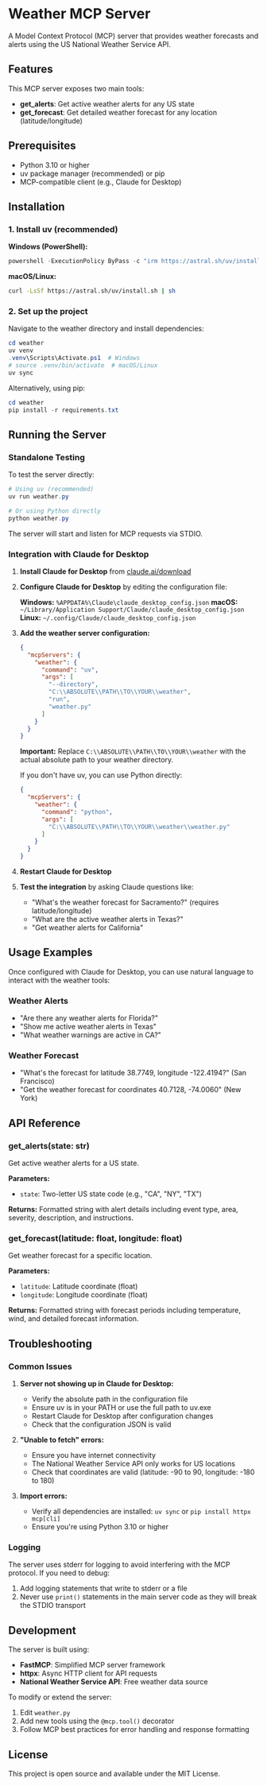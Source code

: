 # Weather MCP Server

A Model Context Protocol (MCP) server that provides weather forecasts and alerts using the US National Weather Service API.

## Features

This MCP server exposes two main tools:

- **get_alerts**: Get active weather alerts for any US state
- **get_forecast**: Get detailed weather forecast for any location (latitude/longitude)

## Prerequisites

- Python 3.10 or higher
- uv package manager (recommended) or pip
- MCP-compatible client (e.g., Claude for Desktop)

## Installation

### 1. Install uv (recommended)

**Windows (PowerShell):**
```powershell
powershell -ExecutionPolicy ByPass -c "irm https://astral.sh/uv/install.ps1 | iex"
```

**macOS/Linux:**
```bash
curl -LsSf https://astral.sh/uv/install.sh | sh
```

### 2. Set up the project

Navigate to the weather directory and install dependencies:

```powershell
cd weather
uv venv
.venv\Scripts\Activate.ps1  # Windows
# source .venv/bin/activate  # macOS/Linux
uv sync
```

Alternatively, using pip:
```powershell
cd weather
pip install -r requirements.txt
```

## Running the Server

### Standalone Testing

To test the server directly:

```powershell
# Using uv (recommended)
uv run weather.py

# Or using Python directly
python weather.py
```

The server will start and listen for MCP requests via STDIO.

### Integration with Claude for Desktop

1. **Install Claude for Desktop** from [claude.ai/download](https://claude.ai/download)

2. **Configure Claude for Desktop** by editing the configuration file:

   **Windows:** `%APPDATA%\Claude\claude_desktop_config.json`
   **macOS:** `~/Library/Application Support/Claude/claude_desktop_config.json`
   **Linux:** `~/.config/Claude/claude_desktop_config.json`

3. **Add the weather server configuration:**

   ```json
   {
     "mcpServers": {
       "weather": {
         "command": "uv",
         "args": [
           "--directory",
           "C:\\ABSOLUTE\\PATH\\TO\\YOUR\\weather",
           "run",
           "weather.py"
         ]
       }
     }
   }
   ```

   **Important:** Replace `C:\\ABSOLUTE\\PATH\\TO\\YOUR\\weather` with the actual absolute path to your weather directory.

   If you don't have uv, you can use Python directly:
   ```json
   {
     "mcpServers": {
       "weather": {
         "command": "python",
         "args": [
           "C:\\ABSOLUTE\\PATH\\TO\\YOUR\\weather\\weather.py"
         ]
       }
     }
   }
   ```

4. **Restart Claude for Desktop**

5. **Test the integration** by asking Claude questions like:
   - "What's the weather forecast for Sacramento?" (requires latitude/longitude)
   - "What are the active weather alerts in Texas?"
   - "Get weather alerts for California"

## Usage Examples

Once configured with Claude for Desktop, you can use natural language to interact with the weather tools:

### Weather Alerts
- "Are there any weather alerts for Florida?"
- "Show me active weather alerts in Texas"
- "What weather warnings are active in CA?"

### Weather Forecast
- "What's the forecast for latitude 38.7749, longitude -122.4194?" (San Francisco)
- "Get the weather forecast for coordinates 40.7128, -74.0060" (New York)

## API Reference

### get_alerts(state: str)
Get active weather alerts for a US state.

**Parameters:**
- `state`: Two-letter US state code (e.g., "CA", "NY", "TX")

**Returns:** Formatted string with alert details including event type, area, severity, description, and instructions.

### get_forecast(latitude: float, longitude: float)
Get weather forecast for a specific location.

**Parameters:**
- `latitude`: Latitude coordinate (float)
- `longitude`: Longitude coordinate (float)

**Returns:** Formatted string with forecast periods including temperature, wind, and detailed forecast information.

## Troubleshooting

### Common Issues

1. **Server not showing up in Claude for Desktop:**
   - Verify the absolute path in the configuration file
   - Ensure uv is in your PATH or use the full path to uv.exe
   - Restart Claude for Desktop after configuration changes
   - Check that the configuration JSON is valid

2. **"Unable to fetch" errors:**
   - Ensure you have internet connectivity
   - The National Weather Service API only works for US locations
   - Check that coordinates are valid (latitude: -90 to 90, longitude: -180 to 180)

3. **Import errors:**
   - Verify all dependencies are installed: `uv sync` or `pip install httpx mcp[cli]`
   - Ensure you're using Python 3.10 or higher

### Logging

The server uses stderr for logging to avoid interfering with the MCP protocol. If you need to debug:

1. Add logging statements that write to stderr or a file
2. Never use `print()` statements in the main server code as they will break the STDIO transport

## Development

The server is built using:
- **FastMCP**: Simplified MCP server framework
- **httpx**: Async HTTP client for API requests
- **National Weather Service API**: Free weather data source

To modify or extend the server:
1. Edit `weather.py`
2. Add new tools using the `@mcp.tool()` decorator
3. Follow MCP best practices for error handling and response formatting

## License

This project is open source and available under the MIT License.
